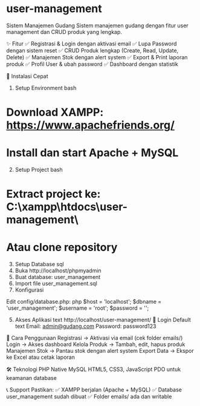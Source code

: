 # user-management

Sistem Manajemen Gudang
Sistem manajemen gudang dengan fitur user management dan CRUD produk yang lengkap.

✨ Fitur
✅ Registrasi & Login dengan aktivasi email
✅ Lupa Password dengan sistem reset
✅ CRUD Produk lengkap (Create, Read, Update, Delete)
✅ Manajemen Stok dengan alert system
✅ Export & Print laporan produk
✅ Profil User & ubah password
✅ Dashboard dengan statistik

🚀 Instalasi Cepat
1. Setup Environment
bash
# Download XAMPP: https://www.apachefriends.org/
# Install dan start Apache + MySQL

2. Setup Project
bash
# Extract project ke: C:\xampp\htdocs\user-management\
# Atau clone repository

3. Setup Database
sql
1. Buka http://localhost/phpmyadmin
2. Buat database: user_management  
3. Import file user_management.sql
4. Konfigurasi

Edit config/database.php:
php
$host = 'localhost';
$dbname = 'user_management'; 
$username = 'root';
$password = '';

5. Akses Aplikasi
text
http://localhost/user-management/
👤 Login Default
text
Email: admin@gudang.com
Password: password123

📱 Cara Penggunaan
Registrasi → Aktivasi via email (cek folder emails/)
Login → Akses dashboard
Kelola Produk → Tambah, edit, hapus produk
Manajemen Stok → Pantau stok dengan alert system
Export Data → Ekspor ke Excel atau cetak laporan

🛠️ Teknologi
PHP Native
MySQL
HTML5, CSS3, JavaScript
PDO untuk keamanan database

📞 Support
Pastikan:
✅ XAMPP berjalan (Apache + MySQL)
✅ Database user_management sudah dibuat
✅ Folder emails/ ada dan writable
